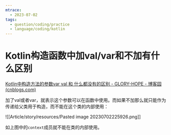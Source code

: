 ```yaml
---
mtrace:
  - 2023-07-02
tags:
  - question/coding/practice
  - language/coding/kotlin
---
```

# Kotlin构造函数中加val/var和不加有什么区别

[Kotlin中构造方法的参数var val 和 什么都没有的区别 - GLORY-HOPE - 博客园 (cnblogs.com)](https://www.cnblogs.com/gloryhope/p/10485515.html#:~:text=Kotlin%E4%B8%AD%E6%9E%84%E9%80%A0%E6%96%B9%E6%B3%95%E7%9A%84%E5%8F%82%E6%95%B0var%20val%20%E5%92%8C%20%E4%BB%80%E4%B9%88%E9%83%BD%E6%B2%A1%E6%9C%89%E7%9A%84%E5%8C%BA%E5%88%AB%201.%E4%BB%80%E4%B9%88%E9%83%BD%E6%B2%A1%E6%9C%89%2C%E5%9C%A8%E8%AF%A5%E7%B1%BB%E4%B8%AD%E4%BD%BF%E4%B8%8D%E8%83%BD%E4%BD%BF%E7%94%A8%E7%9A%84%2C%20%E8%BF%99%E4%B8%AA%E5%8F%82%E6%95%B0%E7%9A%84%E4%BD%9C%E7%94%A8%E5%B0%B1%E6%98%AF%2C%E4%BC%A0%E9%80%92%E7%BB%99%E7%88%B6%E7%B1%BB%E7%9A%84%E6%9E%84%E9%80%A0%E6%96%B9%E6%B3%95,2.%E4%BD%BF%E7%94%A8var%20%E5%8F%AF%E4%BB%A5%E5%9C%A8%E7%B1%BB%E4%B8%AD%E4%BD%BF%E7%94%A8%2C%E7%9B%B8%E5%BD%93%E4%BA%8E%20%E6%88%91%E4%BB%AC%E5%A3%B0%E6%98%8E%E4%BA%86%E4%B8%80%E4%B8%AA%E8%AF%A5%E7%B1%BB%E4%B8%AD%E5%AE%9A%E4%B9%89%E4%BA%86%E4%B8%80%E4%B8%AAprivate%20%E7%9A%84%E6%88%90%E5%91%98%E5%8F%98%E9%87%8F%203.val%E8%A1%A8%E7%A4%BA%E4%B8%8D%E8%AE%A9%E4%BF%AE%E6%94%B9%E8%AF%A5%E5%8F%82%E6%95%B0%20%E5%8A%A0%E4%B8%8A%E4%BA%86final%20%E4%BF%AE%E9%A5%B0%E7%AC%A6)

加了val或者var，就表示这个参数可以在函数中使用。而如果不加那么就只能作为传递给父类用于构造，而不能在这个类的内部使用：

![[Article/story/resources/Pasted image 20230702225926.png]]

如上图中的`context`成员就不能在类的内部使用。